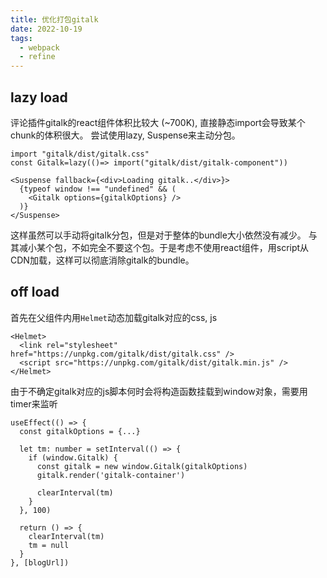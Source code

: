 ```yaml
---
title: 优化打包gitalk
date: 2022-10-19
tags:
  - webpack
  - refine
---
```


## lazy load
评论插件gitalk的react组件体积比较大 (~700K), 直接静态import会导致某个chunk的体积很大。
尝试使用lazy, Suspense来主动分包。

```tsx
import "gitalk/dist/gitalk.css"
const Gitalk=lazy(()=> import("gitalk/dist/gitalk-component"))

<Suspense fallback={<div>Loading gitalk..</div>}>
  {typeof window !== "undefined" && (
    <Gitalk options={gitalkOptions} />
  )}
</Suspense>
```
这样虽然可以手动将gitalk分包，但是对于整体的bundle大小依然没有减少。
与其减小某个包，不如完全不要这个包。于是考虑不使用react组件，用script从CDN加载，这样可以彻底消除gitalk的bundle。

## off load

首先在父组件内用`Helmet`动态加载gitalk对应的css, js

```tsx
<Helmet>
  <link rel="stylesheet" href="https://unpkg.com/gitalk/dist/gitalk.css" />
  <script src="https://unpkg.com/gitalk/dist/gitalk.min.js" />
</Helmet>
```

由于不确定gitalk对应的js脚本何时会将构造函数挂载到window对象，需要用timer来监听

```tsx
useEffect(() => {
  const gitalkOptions = {...}

  let tm: number = setInterval(() => {
    if (window.Gitalk) {
      const gitalk = new window.Gitalk(gitalkOptions)
      gitalk.render('gitalk-container')

      clearInterval(tm)
    }
  }, 100)

  return () => {
    clearInterval(tm)
    tm = null
  }
}, [blogUrl])
```
